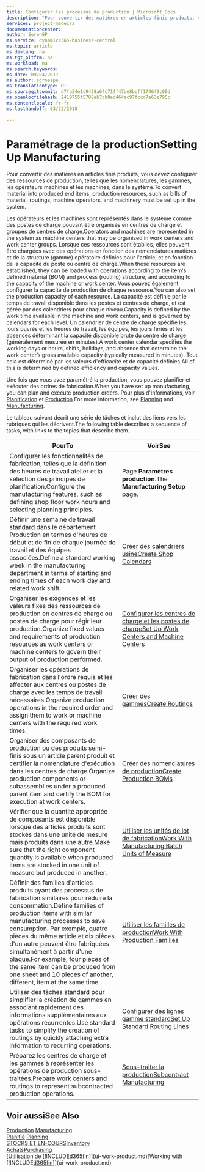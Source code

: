 ```yaml
---
title: Configurer les processus de production | Microsoft Docs
description: "Pour convertir des matières en articles finis produits, vous devez configurer des ressources de production, telles que les nomenclatures, les gammes, les opérateurs machines et les machines, dans le système."
services: project-madeira
documentationcenter: 
author: SorenGP
ms.service: dynamics365-business-central
ms.topic: article
ms.devlang: na
ms.tgt_pltfrm: na
ms.workload: na
ms.search.keywords: 
ms.date: 09/04/2017
ms.author: sgroespe
ms.translationtype: HT
ms.sourcegitcommit: d7fb34e1c9428a64c71ff47be8bcff174649c00d
ms.openlocfilehash: 2419755f5788eb7cb8ed464ac97fccd7e63e795c
ms.contentlocale: fr-fr
ms.lasthandoff: 03/22/2018

---
```

# <a name="setting-up-manufacturing"></a><span data-ttu-id="c15f0-103">Paramétrage de la production</span><span class="sxs-lookup"><span data-stu-id="c15f0-103">Setting Up Manufacturing</span></span>
<span data-ttu-id="c15f0-104">Pour convertir des matières en articles finis produits, vous devez configurer des ressources de production, telles que les nomenclatures, les gammes, les opérateurs machines et les machines, dans le système.</span><span class="sxs-lookup"><span data-stu-id="c15f0-104">To convert material into produced end items, production resources, such as bills of material, routings, machine operators, and machinery must be set up in the system.</span></span>

<span data-ttu-id="c15f0-105">Les opérateurs et les machines sont représentés dans le système comme des postes de charge pouvant être organisés en centres de charge et groupes de centres de charge.</span><span class="sxs-lookup"><span data-stu-id="c15f0-105">Operators and machines are represented in the system as machine centers that may be organized in work centers and work center groups.</span></span> <span data-ttu-id="c15f0-106">Lorsque ces ressources sont établies, elles peuvent être chargées avec des opérations en fonction des nomenclatures matières et de la structure (gamme) opératoire définies pour l'article, et en fonction de la capacité du poste ou centre de charge.</span><span class="sxs-lookup"><span data-stu-id="c15f0-106">When these resources are established, they can be loaded with operations according to the item's defined material (BOM) and process (routing) structure, and according to the capacity of the machine or work center.</span></span> <span data-ttu-id="c15f0-107">Vous pouvez également configurer la capacité de production de chaque ressource.</span><span class="sxs-lookup"><span data-stu-id="c15f0-107">You can also set the production capacity of each resource.</span></span> <span data-ttu-id="c15f0-108">La capacité est définie par le temps de travail disponible dans les postes et centres de charge, et est gérée par des calendriers pour chaque niveau.</span><span class="sxs-lookup"><span data-stu-id="c15f0-108">Capacity is defined by the work time available in the machine and work centers, and is governed by calendars for each level.</span></span> <span data-ttu-id="c15f0-109">Un calendrier de centre de charge spécifie les jours ouvrés et les heures de travail, les équipes, les jours fériés et les absences déterminant la capacité disponible brute du centre de charge (généralement mesurée en minutes).</span><span class="sxs-lookup"><span data-stu-id="c15f0-109">A work center calendar specifies the working days or hours, shifts, holidays, and absence that determine the work center’s gross available capacity (typically measured in minutes).</span></span> <span data-ttu-id="c15f0-110">Tout cela est déterminé par les valeurs d'efficacité et de capacité définies.</span><span class="sxs-lookup"><span data-stu-id="c15f0-110">All of this is determined by defined efficiency and capacity values.</span></span>  

<span data-ttu-id="c15f0-111">Une fois que vous avez paramétré la production, vous pouvez planifier et exécuter des ordres de fabrication.</span><span class="sxs-lookup"><span data-stu-id="c15f0-111">When you have set up manufacturing, you can plan and execute production orders.</span></span> <span data-ttu-id="c15f0-112">Pour plus d'informations, voir [Planification](production-planning.md) et [Production](production-manage-manufacturing.md).</span><span class="sxs-lookup"><span data-stu-id="c15f0-112">For more information, see [Planning](production-planning.md) and [Manufacturing](production-manage-manufacturing.md).</span></span>  

 <span data-ttu-id="c15f0-113">Le tableau suivant décrit une série de tâches et inclut des liens vers les rubriques qui les décrivent.</span><span class="sxs-lookup"><span data-stu-id="c15f0-113">The following table describes a sequence of tasks, with links to the topics that describe them.</span></span>   

|<span data-ttu-id="c15f0-114">**Pour**</span><span class="sxs-lookup"><span data-stu-id="c15f0-114">**To**</span></span>|<span data-ttu-id="c15f0-115">**Voir**</span><span class="sxs-lookup"><span data-stu-id="c15f0-115">**See**</span></span>|  
|------------|-------------|  
|<span data-ttu-id="c15f0-116">Configurer les fonctionnalités de fabrication, telles que la définition des heures de travail atelier et la sélection des principes de planification.</span><span class="sxs-lookup"><span data-stu-id="c15f0-116">Configure the manufacturing features, such as defining shop floor work hours and selecting planning principles.</span></span>|<span data-ttu-id="c15f0-117">Page **Paramètres production**.</span><span class="sxs-lookup"><span data-stu-id="c15f0-117">The **Manufacturing Setup** page.</span></span>|  
|<span data-ttu-id="c15f0-118">Définir une semaine de travail standard dans le département Production en termes d'heures de début et de fin de chaque journée de travail et des équipes associées.</span><span class="sxs-lookup"><span data-stu-id="c15f0-118">Define a standard working week in the manufacturing department in terms of starting and ending times of each work day and related work shift.</span></span>|[<span data-ttu-id="c15f0-119">Créer des calendriers usine</span><span class="sxs-lookup"><span data-stu-id="c15f0-119">Create Shop Calendars</span></span>](production-how-to-create-work-center-calendars.md)|  
|<span data-ttu-id="c15f0-120">Organiser les exigences et les valeurs fixes des ressources de production en centres de charge ou postes de charge pour régir leur production.</span><span class="sxs-lookup"><span data-stu-id="c15f0-120">Organize fixed values and requirements of production resources as work centers or machine centers to govern their output of production performed.</span></span>|[<span data-ttu-id="c15f0-121">Configurer les centres de charge et les postes de charge</span><span class="sxs-lookup"><span data-stu-id="c15f0-121">Set Up Work Centers and Machine Centers</span></span>](production-how-to-set-up-work-and-machine-centers.md)|
|<span data-ttu-id="c15f0-122">Organiser les opérations de fabrication dans l'ordre requis et les affecter aux centres ou postes de charge avec les temps de travail nécessaires.</span><span class="sxs-lookup"><span data-stu-id="c15f0-122">Organize production operations in the required order and assign them to work or machine centers with the required work times.</span></span>|[<span data-ttu-id="c15f0-123">Créer des gammes</span><span class="sxs-lookup"><span data-stu-id="c15f0-123">Create Routings</span></span>](production-how-to-create-routings.md)|
|<span data-ttu-id="c15f0-124">Organiser des composants de production ou des produits semi-finis sous un article parent produit et certifier la nomenclature d'exécution dans les centres de charge.</span><span class="sxs-lookup"><span data-stu-id="c15f0-124">Organize production components or subassemblies under a produced parent item and certify the BOM for execution at work centers.</span></span>|[<span data-ttu-id="c15f0-125">Créer des nomenclatures de production</span><span class="sxs-lookup"><span data-stu-id="c15f0-125">Create Production BOMs</span></span>](production-how-to-create-production-boms.md)|
|<span data-ttu-id="c15f0-126">Vérifier que la quantité appropriée de composants est disponible lorsque des articles produits sont stockés dans une unité de mesure mais produits dans une autre.</span><span class="sxs-lookup"><span data-stu-id="c15f0-126">Make sure that the right component quantity is available when produced items are stocked in one unit of measure but produced in another.</span></span>|[<span data-ttu-id="c15f0-127">Utiliser les unités de lot de fabrication</span><span class="sxs-lookup"><span data-stu-id="c15f0-127">Work With Manufacturing Batch Units of Measure</span></span>](production-how-to-use-the-manufacturing-batch-unit-of-measure.md)|  
|<span data-ttu-id="c15f0-128">Définir des familles d'articles produits ayant des processus de fabrication similaires pour réduire la consommation.</span><span class="sxs-lookup"><span data-stu-id="c15f0-128">Define families of production items with similar manufacturing processes to save consumption.</span></span> <span data-ttu-id="c15f0-129">Par exemple, quatre pièces du même article et dix pièces d'un autre peuvent être fabriquées simultanément à partir d'une plaque.</span><span class="sxs-lookup"><span data-stu-id="c15f0-129">For example, four pieces of the same item can be produced from one sheet and 10 pieces of another, different, item at the same time.</span></span>|[<span data-ttu-id="c15f0-130">Utiliser les familles de production</span><span class="sxs-lookup"><span data-stu-id="c15f0-130">Work With Production Families</span></span>](production-how-work-family.md)|
|<span data-ttu-id="c15f0-131">Utiliser des tâches standard pour simplifier la création de gammes en associant rapidement des informations supplémentaires aux opérations récurrentes.</span><span class="sxs-lookup"><span data-stu-id="c15f0-131">Use standard tasks to simplify the creation of routings by quickly attaching extra information to recurring operations.</span></span>|[<span data-ttu-id="c15f0-132">Configurer des lignes gamme standard</span><span class="sxs-lookup"><span data-stu-id="c15f0-132">Set Up Standard Routing Lines</span></span>](production-how-set-up-standard-routing-lines.md)|  
|<span data-ttu-id="c15f0-133">Préparez les centres de charge et les gammes à représenter les opérations de production sous-traitées.</span><span class="sxs-lookup"><span data-stu-id="c15f0-133">Prepare work centers and routings to represent subcontracted production operations.</span></span>|[<span data-ttu-id="c15f0-134">Sous-traiter la production</span><span class="sxs-lookup"><span data-stu-id="c15f0-134">Subcontract Manufacturing</span></span>](production-how-to-subcontract-manufacturing.md)|  

## <a name="see-also"></a><span data-ttu-id="c15f0-135">Voir aussi</span><span class="sxs-lookup"><span data-stu-id="c15f0-135">See Also</span></span>
<span data-ttu-id="c15f0-136">[Production](production-manage-manufacturing.md)  </span><span class="sxs-lookup"><span data-stu-id="c15f0-136">[Manufacturing](production-manage-manufacturing.md)  </span></span>  
<span data-ttu-id="c15f0-137">[Planifié](production-planning.md) </span><span class="sxs-lookup"><span data-stu-id="c15f0-137">[Planning](production-planning.md) </span></span>  
[<span data-ttu-id="c15f0-138">STOCKS ET EN-COURS</span><span class="sxs-lookup"><span data-stu-id="c15f0-138">Inventory</span></span>](inventory-manage-inventory.md)  
[<span data-ttu-id="c15f0-139">Achats</span><span class="sxs-lookup"><span data-stu-id="c15f0-139">Purchasing</span></span>](purchasing-manage-purchasing.md)  
<span data-ttu-id="c15f0-140">[Utilisation de [!INCLUDE[d365fin](includes/d365fin_md.md)]](ui-work-product.md)</span><span class="sxs-lookup"><span data-stu-id="c15f0-140">[Working with [!INCLUDE[d365fin](includes/d365fin_md.md)]](ui-work-product.md)</span></span>


